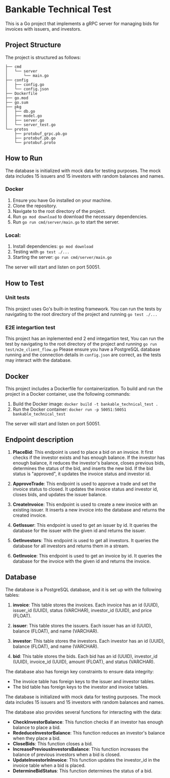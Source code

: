 # Bankable Technical Test

This is a Go project that implements a gRPC server for managing bids for invoices with issuers, and investors.

## Project Structure

The project is structured as follows:

```
├── cmd
│   └── server
│       └── main.go
├── config
│   ├── config.go
│   └── config.json
├── Dockerfile
├── go.mod
├── go.sum
├── pkg
│   ├── db.go
│   ├── model.go
│   ├── server.go
│   └── server_test.go
└── protos
    ├── protobuf_grpc.pb.go
    ├── protobuf.pb.go
    └── protobuf.proto
```

## How to Run

The database is initialized with mock data for testing purposes. The mock data includes 15 issuers and 15 investors with random balances and names.

### Docker

1. Ensure you have Go installed on your machine.
2. Clone the repository.
3. Navigate to the root directory of the project.
4. Run `go mod download` to download the necessary dependencies.
5. Run `go run cmd/server/main.go` to start the server.

### Local:

1. Install dependencies: `go mod download`
2. Testing with `go test ./...`
3. Starting the server: `go run cmd/server/main.go`

The server will start and listen on port 50051.

## How to Test

### Unit tests

This project uses Go's built-in testing framework. You can run the tests by navigating to the root directory of the project and running `go test ./...` 

### E2E integartion test

This project has an inplemented end 2 end integartion test, You can run the test by navigating to the root directory of the project and running `go run test/e2e_client_flow.go`
Please ensure you have a PostgreSQL database running and the connection details in `config.json` are correct, as the tests may interact with the database.

## Docker

This project includes a Dockerfile for containerization. To build and run the project in a Docker container, use the following commands:

1. Build the Docker image: `docker build -t bankable_technical_test .`
2. Run the Docker container: `docker run -p 50051:50051 bankable_technical_test`

The server will start and listen on port 50051.


## Endpoint description

1. **PlaceBid**: This endpoint is used to place a bid on an invoice. It first checks if the investor exists and has enough balance. If the investor has enough balance, it reduces the investor's balance, closes previous bids, determines the status of the bid, and inserts the new bid. If the bid status is "approved", it updates the invoice status and investor id.

2. **ApproveTrade**: This endpoint is used to approve a trade and set the invoice status to closed. It updates the invoice status and investor id, closes bids, and updates the issuer balance.

3. **CreateInvoice**: This endpoint is used to create a new invoice with an existing issuer. It inserts a new invoice into the database and returns the created invoice.

4. **GetIssuer**: This endpoint is used to get an issuer by id. It queries the database for the issuer with the given id and returns the issuer.

5. **GetInvestors**: This endpoint is used to get all investors. It queries the database for all investors and returns them in a stream.

6. **GetInvoice**: This endpoint is used to get an invoice by id. It queries the database for the invoice with the given id and returns the invoice.

## Database

The database is a PostgreSQL database, and it is set up with the following tables:

1. **invoice**: This table stores the invoices. Each invoice has an id (UUID), issuer_id (UUID), status (VARCHAR), investor_id (UUID), and price (FLOAT).

2. **issuer**: This table stores the issuers. Each issuer has an id (UUID), balance (FLOAT), and name (VARCHAR).

3. **investor**: This table stores the investors. Each investor has an id (UUID), balance (FLOAT), and name (VARCHAR).

4. **bid**: This table stores the bids. Each bid has an id (UUID), investor_id (UUID), invoice_id (UUID), amount (FLOAT), and status (VARCHAR).

The database also has foreign key constraints to ensure data integrity:

- The invoice table has foreign keys to the issuer and investor tables.
- The bid table has foreign keys to the investor and invoice tables.

The database is initialized with mock data for testing purposes. The mock data includes 15 issuers and 15 investors with random balances and names.

The database also provides several functions for interacting with the data:

- **CheckInvestorBalance**: This function checks if an investor has enough balance to place a bid.
- **RededuceInvestorBalance**: This function reduces an investor's balance when they place a bid.
- **CloseBids**: This function closes a bid.
- **IncreasePreviousInvestorsBalance**: This function increases the balance of previous investors when a bid is closed.
- **UpdateInvestorInInvoice**: This function updates the investor_id in the invoice table when a bid is placed.
- **DetermineBidStatus**: This function determines the status of a bid.
